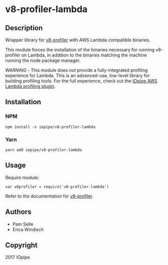 # v8-profiler-lambda

## Description

Wrapper library for [v8-profiler](https://github.com/node-inspector/v8-profiler)
with AWS Lambda compatible binaries.

This module forces the installation of the binaries necessary for running
v8-profiler on Lambda, in addition to the binaries matching the machine
running the node package manager.

*WARNING* - This module does _not_ provide a fully-integrated profiling experience for Lambda.
This is an advanced-use, low-level library for building profiling tools.  For the full 
experience, check out the 
[IOpipe AWS Lambda profiling plugin](https://github.com/iopipe/iopipe-plugin-profiler).

## Installation

### NPM

`npm install -s iopipe/v8-profiler-lambda`

### Yarn

`yarn add iopipe/v8-profiler-lambda`

## Usage

Require module:

`var v8profiler = require('v8-profiler-lambda')`

Refer to the documentation for [v8-profiler](https://github.com/node-inspector/v8-profiler).

## Authors

 - Pam Selle
 - Erica Windisch

## Copyright

2017 IOpipe
